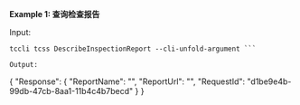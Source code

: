 **Example 1: 查询检查报告**



Input: 

```
tccli tcss DescribeInspectionReport --cli-unfold-argument ```

Output: 
```
{
    "Response": {
        "ReportName": "",
        "ReportUrl": "",
        "RequestId": "d1be9e4b-99db-47cb-8aa1-11b4c4b7becd"
    }
}
```

